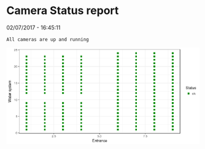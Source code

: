 Camera Status report
================
02/07/2017 - 16:45:11

    All cameras are up and running

![](camreport_files/figure-markdown_github/unnamed-chunk-2-1.png)
